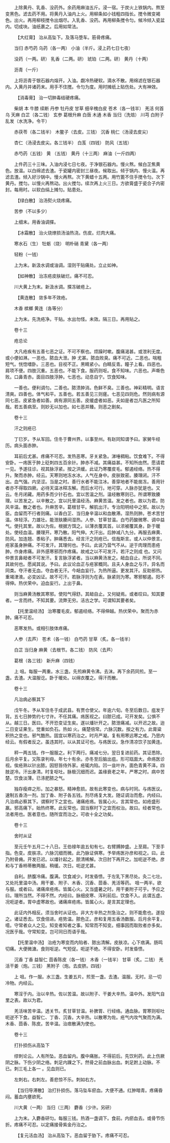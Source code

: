 <!-- { "loadSidebar": true } -->
　　上除黄丹、乳香、没药外。余药用麻油五斤。浸一宿。于炭火上铁锅内。熬至变黑色。滤去药不用。将黄丹入油内上火。用柳条如小钱粗四指长。搅令微变褐色。出火。再用柳枝搅令出烟尽。入乳香、没药。再用柳条搅令匀。候冷倾入瓷盆内。切成块。油纸裹之。后用如常法。

　　 【大红膏】 治从高坠下。及落马堕车。筋骨疼痛。

　　当归 赤芍药 乌药（各一两） 小油（半斤。浸上药七日七夜）

　　没药（一两。研） 乳香（二两。研） 琥珀（二两。研） 黄丹（十两）

　　沥青（一斤）

　　上将沥青于银石器内熔开。入油。觑冷热硬软。滴水不散。用绵滤在银石器内。入黄丹并诸药末。用手不住搅。令匀为度。用时摊纸上贴伤处。大有神效。

　　 【消毒膏】 治一切肿毒结硬疼痛。

　　柴胡 本 牛膝 续断 丹参 牡丹皮 甘草 细辛槐白皮 苍术（各一钱半） 羌活 何首乌 天麻 白芷（各二钱） 玄参 葛根升麻 白蔹 木通 木香 当归（洗焙） 川芎 白附子 乱发（水洗净。令干）

　　赤茯苓（各二钱半） 木鳖子（去皮。三钱） 沉香 桃仁（汤浸去皮尖）

　　杏仁（汤浸去皮尖。各三钱半） 白芨（四钱） 防风（五钱）

　　赤芍药（五钱） 黄 （五钱） 黄丹（十三两） 麻油（一斤四两）

　　上件药三十三味。入油内浸七日七夜。于净银石器内。慢火熬。候白芷焦黄色。放温。以白绵滤去渣。于瓷罐内密封三昼夜。候取出。倾于锅内、慢火温。再滤去渣。倾入好沙锅中。慢火再熬。次下黄蜡十五两。用竹篦不住手搅令匀。次下黄丹。搅匀。以慢火再熬动。出火搅匀。续次再上火三日。方欲膏盛于瓷合子内密封。每用时。以软白绢上摊匀。贴患处。

　　 【绿白散】 治汤熨火烧疼痛。

　　苦参（不以多少）

　　上细末。用香油调搽。

　　 【冰霜散】 治火烧燎损汤油热浇。伤皮。烂肉大痛。

　　寒水石（生） 牡蛎（烧） 明朴硝 青黛（各一两）

　　轻粉（一钱）

　　上为末。新汲水调或油调。湿则干贴痛处。立止如神。

　　 【如神散】 治冻疮皮肤破烂。痛不可忍。

　　川大黄上为末。新汲水调。搽冻破疮上。

　　 【黄连散】 敛多年不效疮。

　　木香 槟榔 黄连（各等分）

　　上为末。先洗疮净。干贴。水出勿怪。未效。隔三日。再用贴之。

　　卷十三

　　疮总论

　　大凡疮疾有五善七恶之证。不可不察也。烦躁时嗽。腹痛渴甚。或泄利无度。或小便如淋。一恶也。脓血大泄。肿 尤甚。脓血败臭。痛不可近。二恶也。喘粗短气。恍惚嗜卧。三恶也。目视不正。黑睛紧小。白睛反青。瞳子上看。四恶也。肩项不便。四肢沉重。五恶也。不能下食。服药则呕。食不知味。六恶也。声嘶色败。口鼻青赤。面目四肢浮肿。七恶也。动息自宁。饮食知味。

　　一善也。便利调匀。二善也。脓溃肿消。色鲜不臭。三善也。神彩精明。语言清爽。四善也。体气和平。五善也。若五善见三则瘥。七恶见四则危。然则病有源同七恶。皮紧急者如善。病有源同五善。皮缓虚者如恶。夫如是者岂凡医之所知哉。若五善病至。则妙无以加也。如七恶并臻。则恶之剧矣。

　　卷十三

　　汗之则疮已

　　丁巳岁。予从军回。住冬于曹州界。以事至州。有赵同知谓予曰。家舅牛经历。病头面赤肿。

　　耳前后尤甚。疼痛不可忍。发热恶寒。牙关紧急。涕唾稠粘。饮食难下。不得安卧。一疡医于肿上砭刺四五百余针。肿赤不减。其痛益甚。不知所由然。愿请君一见。予遂往诊。视其脉浮紧。按之洪缓。此证乃寒覆皮毛。郁遏经络。热不得升。聚而赤肿。经云。天寒则地冻水冰。人气在身中。皮肤致密。腠理闭。汗不出。血气强。内坚涩。当是之时。善行水者不能注冰。善穿地者不能凿冻。善用针者亦不得取四厥。必待天温冰释冻解。而后水可行。地可穿。人脉亦犹是也。又云。冬月闭藏。用药多而少针石也。宜以苦温之剂。温经散寒则已。所谓寒致腠理。以苦发之。以辛散之。宜以托里温经汤。麻黄苦温。发之者也。故以为君。防风辛温。散之者也。升麻苦辛。葛根甘平。解肌出汗。专治阳明经中之邪。故以为臣。血留而不行者则痛。以香白芷、当归身辛温以和血散滞。湿热则肿。苍术苦甘温。体轻浮。力雄壮。能泄肤腠间湿热。人参、甘草甘温。白芍药酸微寒、调中益气。使托其里。故以为佐。根据方饵之。以薄衣覆其首。以浓被覆其身。卧于暖处。使经血温。腠理开。寒乃散。阳气伸。大汗出。后肿减八九分。再服去麻黄、防风。加连翘、黍粘子。肿痛悉去。经言汗之则疮已。信哉斯言。或人以仲景言。疮家虽身肿痛。不可发汗。其理何也。予曰。此说乃营气不从。逆于肉理而患疮肿。作身疼痛。非外感寒邪而作疼痛。故戒之以不可发汗。若汗之则成 也。又问仲景言鼻衄者不可发汗。复言脉浮紧者。当以麻黄汤发之。衄血自止。所说不同。其故何也。愿闻其说。予曰。此议论血正与疮家概同。且夫人身血之与汗。异名而同类。夺汗者无血。夺血者无汗。今衄血妄行。为热所逼。更发其汗。反助邪热。重竭津液。必变凶证。故不可汗。若脉浮则为在表。脉紧则为寒。寒邪郁遏。阳不得伸。热伏荣中。迫血妄行。上出于鼻。

　　则当麻黄汤散其寒邪。使阳气得舒。其衄自止。又何疑焉。或者叹曰。知其要者。一言而终。不知其要。流弊无穷。洁古之学。可谓知其要者矣。

　　 【托里温经汤】 治寒覆毛皮。郁遏经络。不得伸越。热伏荣中。聚而为赤肿。痛不可忍。

　　恶寒发热。或相引肢体疼痛。

　　人参（去芦） 苍术（各一钱） 白芍药 甘草（炙。各一钱半）

　　白芷 当归身 麻黄（去根节。各二钱） 防风（去芦）

　　葛根（各三钱） 新升麻（四钱）

　　上 咀。每服一两重。水三盏。先煎麻黄令沸。去沫。再下余药同煎。至一盏。去渣。大温服讫。卧于暖处。以绵衣覆之。得汗而散。

　　卷十三

　　凡治病必察其下

　　戊午冬。予从军住冬于成武县。有贾仓使父。年逾六旬。冬至后数日。疽发于背。五七日肿势约七寸许。不任其痛。疡医视之。曰脓已成。可开发矣。公惧不从。越三日。医曰。不开恐变证生矣。遂以燔针开之。脓泄痛减。以开迟之故。迨二日变证果生。觉重如负石。热如 火。痛楚倍常。六脉沉数。按之有力。此膏粱积热之变也。邪气酷热。固宜以寒药治之。时月严凝。复有用寒远寒之戒。乃思内经云。有假者反之。虽违其时。以从其证可也。与疡医议。急作清凉饮子加黄连。

　　秤一两五钱。作一服服之。利下两行。痛减七分。翌日复进前药。其证悉除。后月余平复。又陈录判母。年七十有余。亦冬至后脑出疽。形可瓯面大。命疡医诊视。俟疮熟以针出脓。因怒笞侍外家。疮辄内陷。凹一韭叶许。面色青黄不泽。四肢逆冷。汗出身清。时复呕吐。脉极沉细而迟。盖缘衰老之年。严寒之时。病中苦楚。饮食淡薄。已涤肥脓之气。

　　独存瘦瘁之形。加之暴怒。精神愈损。故有此寒变也。病与时同。与疡医议。速制五香汤一剂。加丁香、附子各五钱。剂尽疡复大发。随证调治而愈。内经曰。凡治病必察其下。谓察时下之宜也。诸痛疮疡。皆属心火。言其常也。如疮盛形羸。邪高痛下。始热终寒。此反常也。固当察时下之宜而权治。故曰。经者常也。法者用也。医者意也。随所宜而治之。可收十全之功矣。

　　卷十三

　　舍时从证

　　至元壬午五月二十八日。王伯禄年逾五旬有七。右臂膊肿盛。上至肩。下至手指。色变。皮肤凉。六脉沉细而微。此乃脉证俱寒。予举疡医孙彦和视之。曰。此乃附骨痈。开发已迟。以燔针起之。脓清稀解。次日肘下再开之。加呃逆不绝。彦和与丁香柿蒂散两服。稍缓。次日。呃逆尤甚。

　　自利。脐腹冷痛。腹满。饮食减少。时发昏愦。于左乳下黑尽处。灸二七壮。又处托里温中汤。用干姜、附子、木香、沉香、茴香、羌活等药。 咀一两半。欲与服。或者曰。诸痛痒疮疡。皆属心火。又当盛暑之时。用干姜附子可乎。予应之曰。理所当然。不得不然。内经曰。脉细皮寒、泻利前后。饮食不入。此谓五虚。况呃逆者。胃中虚寒故也。诸痛痒疮疡。皆属心火。是言其定理也。

　　此证内外相反。须当舍时从证也。非大方辛热之剂急治之。则不能愈也。遂投之。诸证悉去。饮食倍进。疮势温。脓色正。彦和复用五香汤数服。后月余平复。噫。守常者众人之见。知变者知者之事。知常而不知变。细事因而取败者亦多矣。况医乎哉。守常知变。岂可同日而语乎哉。

　　 【托里温中汤】 治疮为寒变而内陷者、脓出清解。皮肤凉。心下痞满。肠鸣切痛。大便微溏。食则呕逆。气短促。呃逆不绝。不得安卧。时发昏愦。

　　沉香 丁香 益智仁 茴香陈皮（各一钱） 木香（一钱半） 甘草（炙。二钱） 羌活干姜（炮。三钱） 黑附子（炮。去皮脐。四钱）

　　上 咀。作一服。水三盏。生姜五片。煎至一盏。去渣。温服。无时。忌一切冷物。内经云。

　　寒淫于内。治以辛热。佐以苦温。故以附子、干姜大辛热。温中外。发阳气自里之表。故以为君。

　　羌活味苦辛温。透关节。炙甘草甘温。补脾胃、行经络。通血脉。胃寒则呕吐呃逆不下食。益智仁、丁香、沉香。大辛热。以散寒为佐。疮气内攻气聚而为满。木香、茴香、陈皮。苦辛温。治痞散满为使也。

　　卷十三

　　打扑损伤从高坠下

　　缪刺论云。人有所坠。恶血留内。腹中痛胀。不得前后。先饮利药。此上伤厥阴之脉。下伤少阴之络。刺足内踝之下。然骨之前血脉出血。刺足跗上动脉。不已。刺三毛上各一 。见血则已。

　　左刺右。右刺左。善悲惊不乐。刺如右方。

　　 【当归导滞散】 治打扑损伤。落马坠车瘀血。大便不通。红肿暗青。疼痛昏闷。蓄血内壅欲死。

　　川大黄（一两） 当归（三两） 麝香（少许。另研）

　　上为末。入麝香研匀。每服三钱。热酒一盏调下。食前。内瘀血去。或骨节伤折。疼痛不可忍。以定痛接骨紫金丹治之。

　　 【复元活血汤】 治从高坠下。恶血留于胁下。疼痛不可忍。

